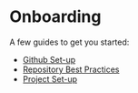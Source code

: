 # Onboarding


A few guides to get you started:

* [Github Set-up](github.md)
* [Repository Best Practices](repository_bestpractices.md)
* [Project Set-up](project_setup.md)
